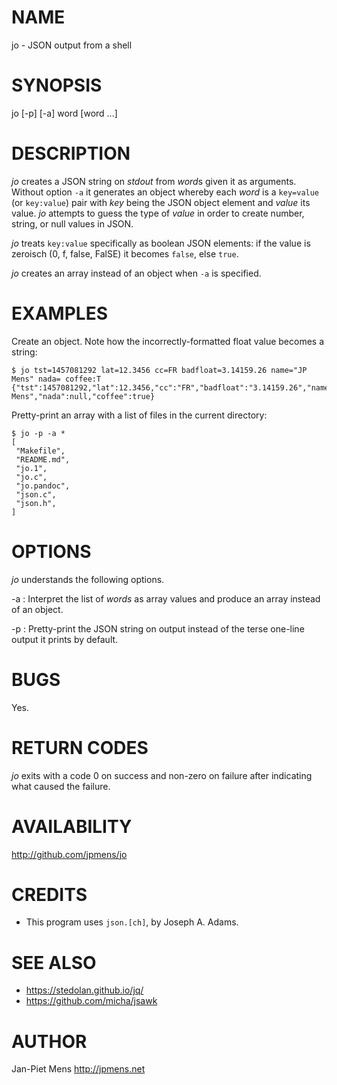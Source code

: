 NAME
====

jo - JSON output from a shell

SYNOPSIS
========

jo [-p] [-a] word [word ...]

DESCRIPTION
===========

*jo* creates a JSON string on *stdout* from *word*s given it as
arguments. Without option `-a` it generates an object whereby each
*word* is a `key=value` (or `key:value`) pair with *key* being the JSON
object element and *value* its value. *jo* attempts to guess the type of
*value* in order to create number, string, or null values in JSON.

*jo* treats `key:value` specifically as boolean JSON elements: if the
value is zeroisch (0, f, false, FalSE) it becomes `false`, else `true`.

*jo* creates an array instead of an object when `-a` is specified.

EXAMPLES
========

Create an object. Note how the incorrectly-formatted float value becomes
a string:

    $ jo tst=1457081292 lat=12.3456 cc=FR badfloat=3.14159.26 name="JP Mens" nada= coffee:T
    {"tst":1457081292,"lat":12.3456,"cc":"FR","badfloat":"3.14159.26","name":"JP Mens","nada":null,"coffee":true}

Pretty-print an array with a list of files in the current directory:

    $ jo -p -a *
    [
     "Makefile",
     "README.md",
     "jo.1",
     "jo.c",
     "jo.pandoc",
     "json.c",
     "json.h",
    ]

OPTIONS
=======

*jo* understands the following options.

-a
:   Interpret the list of *words* as array values and produce an array
    instead of an object.

-p
:   Pretty-print the JSON string on output instead of the terse one-line
    output it prints by default.

BUGS
====

Yes.

RETURN CODES
============

*jo* exits with a code 0 on success and non-zero on failure after
indicating what caused the failure.

AVAILABILITY
============

<http://github.com/jpmens/jo>

CREDITS
=======

-   This program uses `json.[ch]`, by Joseph A. Adams.

SEE ALSO
========

-   <https://stedolan.github.io/jq/>
-   <https://github.com/micha/jsawk>

AUTHOR
======

Jan-Piet Mens <http://jpmens.net>

